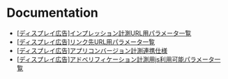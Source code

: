 # Documentation

- [[ディスプレイ広告]インプレッション計測URL用パラメータ一覧](impression_tracking-parameter.md)
- [[ディスプレイ広告]リンク先URL用パラメータ一覧](linkurl_tracking-parameter.md)
- [[ディスプレイ広告]アプリコンバージョン計測連携仕様](cv_inapp.md)
- [[ディスプレイ広告]アドベリフィケーション計測用js利用可能パラメータ一覧](adverification_tracking-parameter.md)
